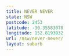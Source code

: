```yaml
---
title: NEVER NEVER
state: NSW
postcode: 2453
latitude: -30.35583078
longitude: 152.8193932
url: /nsw/never-never/
layout: suburb
---
```


